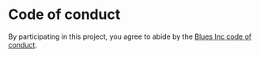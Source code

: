 # Code of conduct

By participating in this project, you agree to abide by the
[Blues Inc code of conduct][1].

[1]: https://blues.github.io/opensource/code-of-conduct

